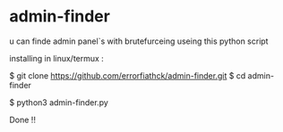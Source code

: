 # admin-finder
u can finde admin panel`s with brutefurceing useing this python script


installing in linux/termux :

$ git clone https://github.com/errorfiathck/admin-finder.git
$ cd admin-finder

$ python3 admin-finder.py

Done !!

